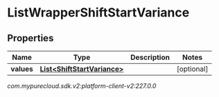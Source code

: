 # ListWrapperShiftStartVariance


## Properties

| Name | Type | Description | Notes |
| ------------ | ------------- | ------------- | ------------- |
| **values** | [**List&lt;ShiftStartVariance&gt;**](ShiftStartVariance) |  |  [optional] |




_com.mypurecloud.sdk.v2:platform-client-v2:227.0.0_
